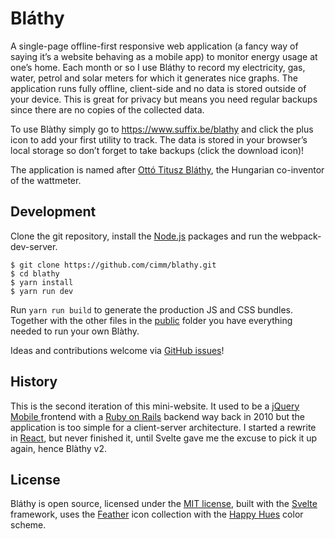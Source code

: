 # Bláthy

A single-page offline-first responsive web application (a fancy way of saying it’s a website behaving as a mobile app) to monitor energy usage at one’s home. Each month or so I use Bláthy to record my electricity, gas, water, petrol and solar meters for which it generates nice graphs. The application runs fully offline, client-side and no data is stored outside of your device. This is great for privacy but means you need regular backups since there are no copies of the collected data.

To use Blàthy simply go to https://www.suffix.be/blathy and click the plus icon to add your first utility to track. The data is stored in your browser’s local storage so don’t forget to take backups (click the download icon)!

The application is named after [Ottó Titusz Bláthy](http://en.wikipedia.org/wiki/Otto_Blathy), the Hungarian co-inventor of the wattmeter.

## Development

Clone the git repository, install the [Node.js](https://www.npmjs.com/) packages and run the webpack-dev-server.

```
$ git clone https://github.com/cimm/blathy.git
$ cd blathy
$ yarn install
$ yarn run dev
```

Run `yarn run build` to generate the production JS and CSS bundles. Together with the other files in the [public](public) folder you have everything needed to run your own Blàthy.

Ideas and contributions welcome via [GitHub issues](https://github.com/cimm/blathy/issues)!

## History

This is the second iteration of this mini-website. It used to be a [jQuery Mobile ](https://jquerymobile.com/) frontend with a [Ruby on Rails](https://rubyonrails.org/) backend way back in 2010 but the application is too simple for a client-server architecture. I started a rewrite in [React](https://reactjs.org/), but never finished it, until Svelte gave me the excuse to pick it up again, hence Blàthy v2.

## License

Bláthy is open source, licensed under the [MIT license](LICENSE), built with the [Svelte](https://svelte.dev/) framework, uses the [Feather](https://feathericons.com/) icon collection with the [Happy Hues](https://www.happyhues.co/) color scheme.
